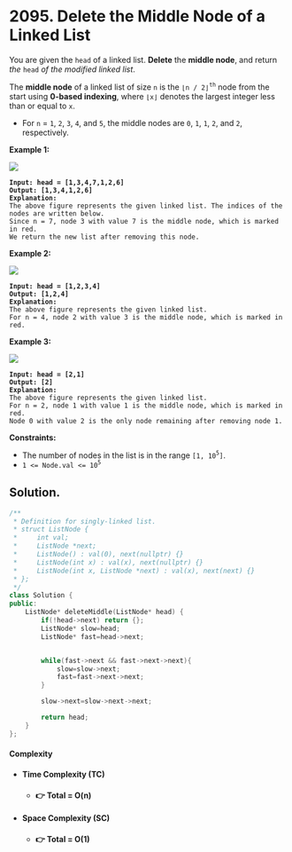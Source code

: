 # 2095. Delete the Middle Node of a Linked List

You are given the `head` of a linked list. **Delete** the **middle node**, and return _the_ `head` _of the modified linked list_.

The **middle node** of a linked list of size `n` is the `⌊n / 2⌋`<sup>`th`</sup> node from the start using **0-based indexing**, where `⌊x⌋` denotes the largest integer less than or equal to `x`.

* For `n` = `1`, `2`, `3`, `4`, and `5`, the middle nodes are `0`, `1`, `1`, `2`, and `2`, respectively.

&#x20;

**Example 1:**

![](https://assets.leetcode.com/uploads/2021/11/16/eg1drawio.png)

<pre><code><strong>Input: head = [1,3,4,7,1,2,6]
</strong><strong>Output: [1,3,4,1,2,6]
</strong><strong>Explanation:
</strong>The above figure represents the given linked list. The indices of the nodes are written below.
Since n = 7, node 3 with value 7 is the middle node, which is marked in red.
We return the new list after removing this node. 
</code></pre>

**Example 2:**

![](https://assets.leetcode.com/uploads/2021/11/16/eg2drawio.png)

<pre><code><strong>Input: head = [1,2,3,4]
</strong><strong>Output: [1,2,4]
</strong><strong>Explanation:
</strong>The above figure represents the given linked list.
For n = 4, node 2 with value 3 is the middle node, which is marked in red.
</code></pre>

**Example 3:**

![](https://assets.leetcode.com/uploads/2021/11/16/eg3drawio.png)

<pre><code><strong>Input: head = [2,1]
</strong><strong>Output: [2]
</strong><strong>Explanation:
</strong>The above figure represents the given linked list.
For n = 2, node 1 with value 1 is the middle node, which is marked in red.
Node 0 with value 2 is the only node remaining after removing node 1.
</code></pre>

&#x20;

**Constraints:**

* The number of nodes in the list is in the range `[1, 10`<sup>`5`</sup>`]`.
* `1 <= Node.val <= 10`<sup>`5`</sup>



## Solution.

```cpp
/**
 * Definition for singly-linked list.
 * struct ListNode {
 *     int val;
 *     ListNode *next;
 *     ListNode() : val(0), next(nullptr) {}
 *     ListNode(int x) : val(x), next(nullptr) {}
 *     ListNode(int x, ListNode *next) : val(x), next(next) {}
 * };
 */
class Solution {
public:
    ListNode* deleteMiddle(ListNode* head) {
        if(!head->next) return {};
        ListNode* slow=head;
        ListNode* fast=head->next;


        while(fast->next && fast->next->next){
            slow=slow->next;
            fast=fast->next->next;
        }

        slow->next=slow->next->next;

        return head;
    }
};
```

#### Complexity

* #### **Time Complexity (TC)**
  * #### 👉 Total = **O(n)**
* **Space Complexity (SC)**
  * #### 👉 Total = **O(1)**




